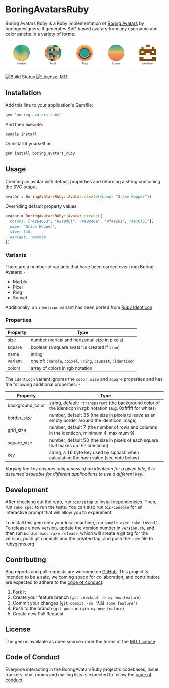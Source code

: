 # BoringAvatarsRuby

Boring Avatars Ruby is a Ruby implementation of [Boring Avatars](https://github.com/boringdesigners/boring-avatars) by boringdesigners. It generates SVG based avatars from any username and color palette in a variety of forms.

![boring avatars preview](https://github.com/CircleSD/boring_avatars_ruby/blob/main/public/boring-avatars-ruby-preview.png?raw=true)

![Build Status](https://github.com/CircleSD/boring_avatars_ruby/actions/workflows/main.yml/badge.svg?branch=main)
[![License: MIT](https://img.shields.io/badge/License-MIT-yellow.svg)](https://opensource.org/licenses/MIT)

## Installation

Add this line to your application's Gemfile:

```ruby
gem 'boring_avatars_ruby'
```

And then execute:

```ruby
bundle install
```

Or install it yourself as:

```ruby
gem install boring_avatars_ruby
```

## Usage

Creating an avatar with default properties and returning a string containing the SVG output

```ruby
avatar = BoringAvatarsRuby::Avatar.create({name: "Grace Hopper"})
```

Overriding default property values

```ruby
avatar = BoringAvatarsRuby::Avatar.create({
  colors: ["#264653", "#2a9d8f", "#e9c46a", "#f4a261", "#e76f51"],
  name: "Grace Hopper",
  size: 120,
  variant: :marble
})
```

### Variants

There are a number of variants that have been carried over from Boring Avatars: -

* Marble
* Pixel
* Ring
* Sunset

Additionally, an `identicon` variant has been ported from [Ruby Identicon](https://github.com/chrisbranson/ruby_identicon)

### Properties

| Property | Type                                                         |
| -------- | ------------------------------------------------------------ |
| size     | number (verical and horizontal size in pixels)               |
| square   | boolean (a square avatar is created if `true`)               |
| name     | string                                                       |
| variant  | one of: `:marble`, `:pixel`, `:ring`, `:sunset`, `:identicon`|
| colors   | array of colors in rgb notation                              |

The `identicon` variant ignores the `color`, `size` and `square` properties and has the following additional properties: -

| Property           | Type                                                                                                                 |
| ----------------- | -------------------------------------------------------------------------------------------------------------------- |
| background_color  | string, default: `:transparent` (the background color of the identicon in rgb notation (e.g. 0xffffff for white))    |
| border_size       | number, default 35 (the size in pixels to leave as an empty border around the identicon image)                       |
| grid_size         | number, default 7 (the number of rows and columns in the identicon, minimum 4, maximum 9)                            |
| square_size       | number, default 50 (the size in pixels of each square that makes up the identicon)                                   |
| key               | string, a 16 byte key used by siphash when calculating the hash value (see note below)                               |

*Varying the key ensures uniqueness of an identicon for a given title, it is assumed desirable for different applications to use a different key.*

## Development

After checking out the repo, run `bin/setup` to install dependencies. Then, run `rake spec` to run the tests. You can also run `bin/console` for an interactive prompt that will allow you to experiment.

To install this gem onto your local machine, run `bundle exec rake install`. To release a new version, update the version number in `version.rb`, and then run `bundle exec rake release`, which will create a git tag for the version, push git commits and the created tag, and push the `.gem` file to [rubygems.org](https://rubygems.org).

## Contributing

Bug reports and pull requests are welcome on [GitHub](https://github.com/CircleSD/boring_avatars_ruby). This project is intended to be a safe, welcoming space for collaboration, and contributors are expected to adhere to the [code of conduct](https://github.com/CircleSD/boring_avatars_ruby/blob/main/CODE_OF_CONDUCT.md).

1. Fork it
2. Create your feature branch (`git checkout -b my-new-feature`)
3. Commit your changes (`git commit -am 'Add some feature'`)
4. Push to the branch (`git push origin my-new-feature`)
5. Create new Pull Request

## License

The gem is available as open source under the terms of the [MIT License](https://opensource.org/licenses/MIT).

## Code of Conduct

Everyone interacting in the BoringAvatarsRuby project's codebases, issue trackers, chat rooms and mailing lists is expected to follow the [code of conduct](https://github.com/CircleSD/boring_avatars_ruby/blob/main/CODE_OF_CONDUCT.md).
